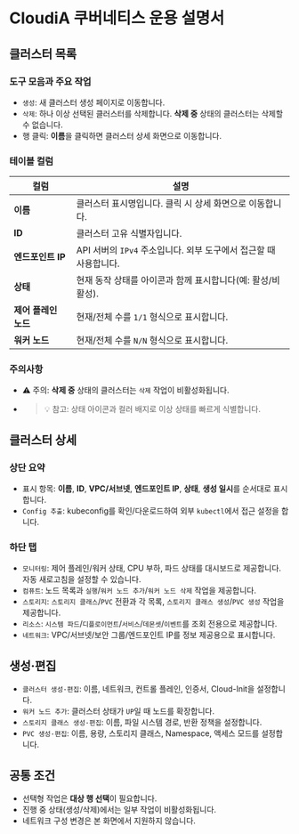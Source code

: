 # CloudiA 쿠버네티스 운용 설명서

## 클러스터 목록
### 도구 모음과 주요 작업
- `생성`: 새 클러스터 생성 페이지로 이동합니다.
- `삭제`: 하나 이상 선택된 클러스터를 삭제합니다. **삭제 중** 상태의 클러스터는 삭제할 수 없습니다.
- 행 클릭: **이름**을 클릭하면 클러스터 상세 화면으로 이동합니다.

### 테이블 컬럼
| 컬럼 | 설명 |
|------|------|
| **이름** | 클러스터 표시명입니다. 클릭 시 상세 화면으로 이동합니다. |
| **ID** | 클러스터 고유 식별자입니다. |
| **엔드포인트 IP** | API 서버의 `IPv4` 주소입니다. 외부 도구에서 접근할 때 사용합니다. |
| **상태** | 현재 동작 상태를 아이콘과 함께 표시합니다(예: 활성/비활성). |
| **제어 플레인 노드** | 현재/전체 수를 `1/1` 형식으로 표시합니다. |
| **워커 노드** | 현재/전체 수를 `N/N` 형식으로 표시합니다. |

### 주의사항
- ⚠️ 주의: **삭제 중** 상태의 클러스터는 `삭제` 작업이 비활성화됩니다.  
- > 💡 참고: 상태 아이콘과 컬러 배지로 이상 상태를 빠르게 식별합니다.

## 클러스터 상세
### 상단 요약
- 표시 항목: **이름**, **ID**, **VPC/서브넷**, **엔드포인트 IP**, **상태**, **생성 일시**를 순서대로 표시합니다.
- `Config 추출`: kubeconfig를 확인/다운로드하여 외부 `kubectl`에서 접근 설정을 합니다.

### 하단 탭
- `모니터링`: 제어 플레인/워커 상태, CPU 부하, 파드 상태를 대시보드로 제공합니다. 자동 새로고침을 설정할 수 있습니다.
- `컴퓨트`: 노드 목록과 `실행`/`워커 노드 추가`/`워커 노드 삭제` 작업을 제공합니다.
- `스토리지`: `스토리지 클래스`/`PVC` 전환과 각 목록, `스토리지 클래스 생성`/`PVC 생성` 작업을 제공합니다.
- `리소스`: `시스템 파드`/`디플로이먼트`/`서비스`/`데몬셋`/`이벤트`를 조회 전용으로 제공합니다.
- `네트워크`: VPC/서브넷/보안 그룹/엔드포인트 IP를 정보 제공용으로 표시합니다.

## 생성·편집
- `클러스터 생성·편집`: 이름, 네트워크, 컨트롤 플레인, 인증서, Cloud-Init을 설정합니다.
- `워커 노드 추가`: 클러스터 상태가 `UP`일 때 노드를 확장합니다.
- `스토리지 클래스 생성·편집`: 이름, 파일 시스템 경로, 반환 정책을 설정합니다.
- `PVC 생성·편집`: 이름, 용량, 스토리지 클래스, Namespace, 액세스 모드를 설정합니다.

## 공통 조건
- 선택형 작업은 **대상 행 선택**이 필요합니다.
- 진행 중 상태(생성/삭제)에서는 일부 작업이 비활성화됩니다.
- 네트워크 구성 변경은 본 화면에서 지원하지 않습니다.
